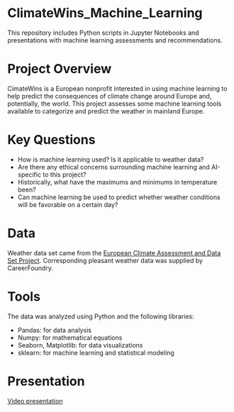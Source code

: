 # ClimateWins_Machine_Learning
This repository includes Python scripts in Jupyter Notebooks and presentations with machine learning assessments and recommendations.
# Project Overview
CimateWins is a European nonprofit interested in using machine learning to help predict the consequences of climate change around Europe and, potentially, the world. This project assesses some machine learning tools available to categorize and predict the weather in mainland Europe.
# Key Questions
* How is machine learning used? Is it applicable to weather data?
* Are there any ethical concerns surrounding machine learning and AI-specific to this project?
* Historically, what have the maximums and minimums in temperature been?
* Can machine learning be used to predict whether weather conditions will be favorable on a certain day?
# Data
Weather data set came from the [European Climate Assessment and Data Set Project](https://www.ecad.eu/). Corresponding pleasant weather data was supplied by CareerFoundry.
# Tools
The data was analyzed using Python and the following libraries:
* Pandas: for data analysis
* Numpy: for mathematical equations
* Seaborn, Matplotlib: for data visualizations
* sklearn: for machine learning and statistical modeling
# Presentation
[Video presentation](https://youtu.be/85wiuUugq3g)
